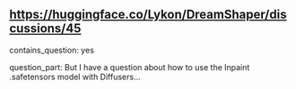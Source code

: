 ## https://huggingface.co/Lykon/DreamShaper/discussions/45

contains_question: yes

question_part: But I have a question about how to use the Inpaint .safetensors model with Diffusers...